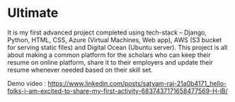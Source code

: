 # Ultimate

It is my first advanced project completed using tech-stack – Django, Python, HTML, CSS, Azure (Virtual Machines, Web app), AWS (S3 bucket for serving static files) and Digital Ocean (Ubuntu server).
This project is all about making a common platform for the scholars who can keep their resume on online platform, share it to their employers and update their resume whenever needed based on their skill set.

Demo video : https://www.linkedin.com/posts/satyam-raj-21a0b4171_hello-folks-i-am-excited-to-share-my-first-activity-6837437171658477569-H-lB/
